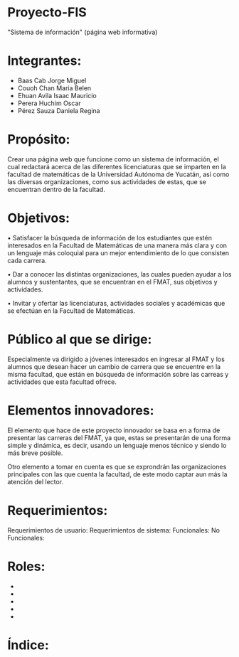 # Proyecto-FIS
"Sistema de información" (página web informativa) 


# Integrantes:
  - Baas Cab Jorge Miguel
  - Couoh Chan Maria Belen 
  - Ehuan Avila Isaac Mauricio
  - Perera Huchim Oscar
  - Pérez Sauza Daniela Regina
  
# Propósito:
Crear una página web que funcione como un sistema de información, el cual redactará acerca de las diferentes licenciaturas que se imparten en la facultad de matemáticas de la Universidad Autónoma de Yucatán, así como las diversas organizaciones, como sus actividades de estas, que se encuentran dentro de la facultad.

# Objetivos:
  • Satisfacer la búsqueda de información de los estudiantes que estén interesados en la Facultad de Matemáticas de una manera más clara y con un lenguaje más coloquial para un mejor entendimiento de lo que consisten cada carrera.
  
  • Dar a conocer las distintas organizaciones, las cuales pueden ayudar a los alumnos y sustentantes, que se encuentran en el FMAT, sus objetivos y actividades.
  
  • Invitar y ofertar las licenciaturas, actividades sociales y académicas que se efectúan en la Facultad de Matemáticas.

# Público al que se dirige:
Especialmente va dirigido a jóvenes interesados en ingresar al FMAT y los alumnos que desean hacer un cambio de carrera que se encuentre en la misma facultad, que están en búsqueda de información sobre las carreas y actividades que esta facultad ofrece.

# Elementos innovadores:
El elemento que hace de este proyecto innovador se basa en a forma de presentar las carreras del FMAT, ya que, estas se presentarán de una forma simple y dinámica, es decir, usando un lenguaje menos técnico y siendo lo más breve posible. 

Otro elemento a tomar en cuenta es que se exprondrán las organizaciones principales con las que cuenta la facultad, de este modo captar aun más la atención del lector.

# Requerimientos:
Requerimientos de usuario:
Requerimientos de sistema:
  Funcionales:
  No Funcionales:

# Roles:
  - 
  -
  -
  -
  -

# Índice:
